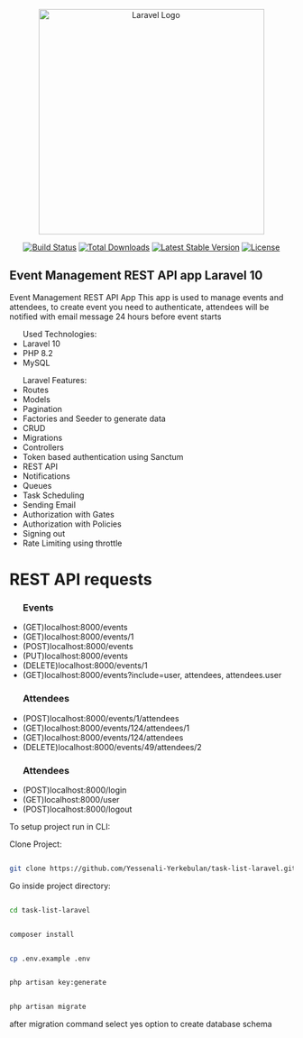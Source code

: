 <p align="center"><a href="https://laravel.com" target="_blank"><img src="https://raw.githubusercontent.com/laravel/art/master/logo-lockup/5%20SVG/2%20CMYK/1%20Full%20Color/laravel-logolockup-cmyk-red.svg" width="400" alt="Laravel Logo"></a></p>

<p align="center">
<a href="https://github.com/laravel/framework/actions"><img src="https://github.com/laravel/framework/workflows/tests/badge.svg" alt="Build Status"></a>
<a href="https://packagist.org/packages/laravel/framework"><img src="https://img.shields.io/packagist/dt/laravel/framework" alt="Total Downloads"></a>
<a href="https://packagist.org/packages/laravel/framework"><img src="https://img.shields.io/packagist/v/laravel/framework" alt="Latest Stable Version"></a>
<a href="https://packagist.org/packages/laravel/framework"><img src="https://img.shields.io/packagist/l/laravel/framework" alt="License"></a>
</p>

## Event Management REST API app Laravel 10

Event Management REST API App
This app is used to manage events and attendees, to create event you need to authenticate, attendees will be notified with email message 24 hours before event starts

<ul>Used Technologies:
    <li>Laravel 10</li>
    <li>PHP 8.2</li>
    <li>MySQL</li>
</ul>
<ul>Laravel Features:
    <li>Routes</li>
    <li>Models</li>
    <li>Pagination</li>
    <li>Factories and Seeder to generate data</li>
    <li>CRUD</li>
    <li>Migrations</li>
    <li>Controllers</li>
    <li>Token based authentication using Sanctum</li>
    <li>REST API</li>
    <li>Notifications</li>
    <li>Queues</li>
    <li>Task Scheduling</li>
    <li>Sending Email</li>
    <li>Authorization with Gates</li>
    <li>Authorization with Policies</li>
    <li>Signing out</li>
    <li>Rate Limiting using throttle</li>
</ul>


<h1>REST API requests</h1>
<ul><h3>Events</h3>
    <li>(GET)localhost:8000/events</li>
    <li>(GET)localhost:8000/events/1</li>
    <li>(POST)localhost:8000/events</li>
    <li>(PUT)localhost:8000/events</li>
    <li>(DELETE)localhost:8000/events/1</li>
    <li>(GET)localhost:8000/events?include=user, attendees, attendees.user</li>
</ul>
<ul><h3>Attendees</h3>
    <li>(POST)localhost:8000/events/1/attendees</li>
    <li>(GET)localhost:8000/events/124/attendees/1</li>
    <li>(GET)localhost:8000/events/124/attendees</li>
    <li>(DELETE)localhost:8000/events/49/attendees/2</li>
</ul>
<ul><h3>Attendees</h3>
    <li>(POST)localhost:8000/login</li>
    <li>(GET)localhost:8000/user</li>
    <li>(POST)localhost:8000/logout</li>
</ul>



To setup project run in CLI:

Clone Project:

```sh

git clone https://github.com/Yessenali-Yerkebulan/task-list-laravel.git

```

Go inside project directory:

```sh

cd task-list-laravel

```

```sh

composer install

```

```sh

cp .env.example .env

```

```sh

php artisan key:generate

```

```sh

php artisan migrate

```

after migration command select yes option to create database schema

